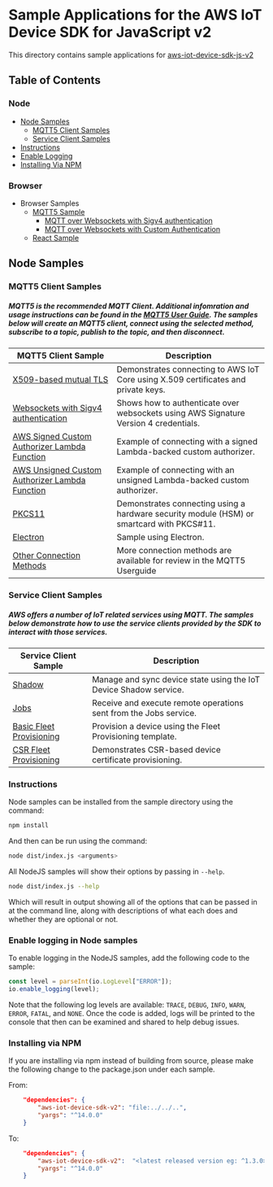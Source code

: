 # Sample Applications for the AWS IoT Device SDK for JavaScript v2
This directory contains sample applications for [aws-iot-device-sdk-js-v2](../README.md)

## Table of Contents
### Node
* [Node Samples](#node-samples)
    * [MQTT5 Client Samples](#mqtt5-client-samples)
    * [Service Client Samples](#service-client-samples)
* [Instructions](#instructions)
* [Enable Logging](#enable-logging-in-node-samples)
* [Installing Via NPM](#installing-via-npm)

### Browser
* Browser Samples
    * [MQTT5 Sample](./browser/pub_sub_mqtt5/README.md)
        * [MQTT over Websockets with Sigv4 authentication](./browser/pub_sub_mqtt5/README.md#mqtt-over-websockets-with-sigv4-authentication)
        * [MQTT over Websockets with Custom Authentication](./browser/pub_sub_mqtt5/README.md#mqtt-over-websockets-with-custom-authentication)
    * [React Sample](./browser/react_sample/README.md)

## Node Samples
### MQTT5 Client Samples
##### MQTT5 is the recommended MQTT Client. Additional infomration and usage instructions can be found in the [MQTT5 User Guide](https://github.com/awslabs/aws-crt-nodejs/blob/main/MQTT5-UserGuide.md). The samples below will create an MQTT5 client, connect using the selected method, subscribe to a topic, publish to the topic, and then disconnect.
| MQTT5 Client Sample | Description |
|--------|-------------|
| [X509-based mutual TLS](./node/mqtt/mqtt5_x509/README.md) | Demonstrates connecting to AWS IoT Core using X.509 certificates and private keys.
| [Websockets with Sigv4 authentication](./node/mqtt/mqtt5_aws_websocket/README.md) | Shows how to authenticate over websockets using AWS Signature Version 4 credentials. |
| [AWS Signed Custom Authorizer Lambda Function](./node/mqtt/mqtt5_custom_auth_signed/README.md) | Example of connecting with a signed Lambda-backed custom authorizer.
| [AWS Unsigned Custom Authorizer Lambda Function](./node/mqtt/mqtt5_custom_auth_unsigned/) | Example of connecting with an unsigned Lambda-backed custom authorizer.
| [PKCS11](./node/mqtt/mqtt5_pkcs11/README.md) | Demonstrates connecting using a hardware security module (HSM) or smartcard with PKCS#11. |
| [Electron](./node/pub_sub_electron_node/README.md) | Sample using Electron.
| [Other Connection Methods](https://github.com/awslabs/aws-crt-nodejs/blob/main/MQTT5-UserGuide.md) | More connection methods are available for review in the MQTT5 Userguide


### Service Client Samples
##### AWS offers a number of IoT related services using MQTT. The samples below demonstrate how to use the service clients provided by the SDK to interact with those services.
| Service Client Sample | Description |
|--------|-------------|
| [Shadow](./node/service_clients/shadow/README.md) | Manage and sync device state using the IoT Device Shadow service. |
| [Jobs](./node/service_clients/jobs/README.md) | Receive and execute remote operations sent from the Jobs service. |
| [Basic Fleet Provisioning](./node/service_clients/fleet_provisioning/basic/README.md) | Provision a device using the Fleet Provisioning template. |
| [CSR Fleet Provisioning](./node/service_clients/fleet_provisioning/csr/README.md) | Demonstrates CSR-based device certificate provisioning. |


### Instructions 
Node samples can be installed from the sample directory using the command:
```sh
npm install
```
And then can be run using the command:
```sh
node dist/index.js <arguments>
```

All NodeJS samples will show their options by passing in `--help`.
``` sh
node dist/index.js --help
```
Which will result in output showing all of the options that can be passed in at the command line, along with descriptions of what each does and whether they are optional or not.

### Enable logging in Node samples

To enable logging in the NodeJS samples, add the following code to the sample:

``` js
const level = parseInt(io.LogLevel["ERROR"]);
io.enable_logging(level);
```

Note that the following log levels are available: `TRACE`, `DEBUG`, `INFO`, `WARN`, `ERROR`, `FATAL`, and `NONE`. Once the code is added, logs will be printed to the console that then can be examined and shared to help debug issues.

### Installing via NPM

If you are installing via npm instead of building from source, please make the following change to the package.json under each sample.

From:
``` json
    "dependencies": {
        "aws-iot-device-sdk-v2": "file:../../..",
        "yargs": "^14.0.0"
    }
```
To:
``` json
    "dependencies": {
        "aws-iot-device-sdk-v2":  "<latest released version eg: ^1.3.0>",
        "yargs": "^14.0.0"
    }
```